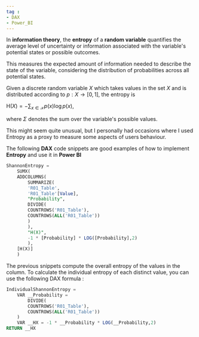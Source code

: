 ```yaml
---
tag : 
- DAX
- Power_BI
---
```



In **information theory**, the **entropy** of a **random variable** quantifies the average level of uncertainty or information associated with the variable's potential states or possible outcomes. 

This measures the expected amount of information needed to describe the state of the variable, considering the distribution of probabilities across all potential states. 

Given a discrete random variable $X$ which takes values in the set $X$ and is distributed according to $p:X→[0,1]$, the entropy is


${\displaystyle \mathrm {H} (X)=-\sum _{x\in {\mathcal {X}}}p(x)\log p(x),}$

where $Σ$ denotes the sum over the variable's possible values.


This might seem quite unusual, but I personally had occasions where I used Entropy as a proxy to measure some aspects of users behaviour.

The following **DAX** code snippets are good examples of how to implement **Entropy** and use it in **Power BI**

``` SQL
ShannonEntropy =
	SUMX(
	ADDCOLUMNS(
		SUMMARIZE(
		'R01_Table',
		'R01_Table'[Value],
		"Probability",
		DIVIDE(
		COUNTROWS('R01_Table'),
		COUNTROWS(ALL('R01_Table'))
		)
		),
		"H(X)",
		-1 * [Probability] * LOG([Probability],2)
		),
	[H(X)]
	)
```


The previous snippets compute the overall entropy of the values in the column. To calculate the individual entropy of each distinct value, you can use the following DAX formula :


``` SQL
IndividualShannonEntropy =
	VAR __Probability =
		DIVIDE(
		COUNTROWS('R01_Table'),
		COUNTROWS(ALL('R01_Table'))
	)
	VAR __HX = -1 * __Probability * LOG(__Probability,2)
RETURN __HX
```